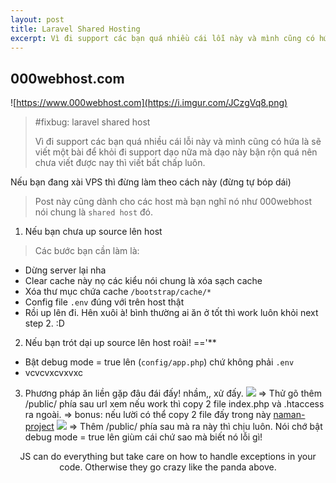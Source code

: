 ```yaml
---
layout: post
title: Laravel Shared Hosting
excerpt: Vì đi support các bạn quá nhiều cái lỗi này và mình cũng có hứa là sẽ viết một bài để khỏi đi support dạo nữa mà dạo này bận rộn quá nên chưa viết được nay thì viết bất chấp luôn.
---
```


## 000webhost.com

![https://www.000webhost.com](https://i.imgur.com/JCzgVq8.png)

> #fixbug: laravel shared host
>
>Vì đi support các bạn quá nhiều cái lỗi này và mình cũng có hứa là sẽ viết một bài để khỏi đi support dạo nữa mà dạo này bận rộn quá nên chưa viết được nay thì viết bất chấp luôn.

Nếu bạn đang xài VPS thì đừng làm theo cách này (đừng tự bóp  dái)
>Post này cũng dành cho các host mà bạn nghĩ nó như 000webhost nói chung là `shared host` đó.



1. Nếu bạn chưa up source lên host
>Các bước bạn cần làm là:

  + Dừng server lại nha
  + Clear cache này nọ các kiểu nói chung là xóa sạch cache
  + Xóa thư mục chứa cache `/bootstrap/cache/*`
  + Config file `.env` đúng với trên host thật
  + Rồi up lên đi. Hên xuôi à! bình thường ai ăn ở tốt thì work luôn khỏi next step 2. :D
2. Nếu bạn trót dại up source lên host roài! =='**
  + Bật debug mode = true lên (`config/app.php`) chứ không phải `.env`
  + vcvcvxcvxvxc
3. Phương pháp ăn liền gặp đâu đái đấy! nhầm,, xử đấy.
![](https://i.imgur.com/bifHN3c.png)
=> Thử gõ thêm /public/ phía sau url xem nếu work thì copy 2 file index.php và .htaccess ra ngoài.
=> bonus: nếu lười có thể copy 2 file đấy trong này [naman-project](https://bitbucket.org/tahongtrung/naman/src/master/)
![](https://i.imgur.com/LJtSv7S.png)
=> Thêm /public/ phía sau mà ra này thì chịu luôn. Nói chớ bật debug mode = true lên giùm cái chứ sao mà biết nó lỗi gì!

<p align="center" class="pre">
JS can do everything but take care on how to handle exceptions in your code. Otherwise they go crazy like the panda above.
</p>


